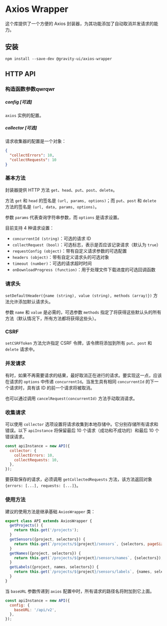 # Axios Wrapper

这个库提供了一个方便的 Axios 封装器，为其功能添加了自动取消并发请求的能力。

## 安装

```shell
npm install --save-dev @gravity-ui/axios-wrapper
```

## HTTP API

### 构造函数参数qwrqwr

##### config [可选]

`axios` 实例的配置。

##### collector [可选]

请求收集器的配置是一个对象：

```json
{
  "collectErrors": 10,
  "collectRequests": 10
}
```

### 基本方法

封装器提供 HTTP 方法 `get`、`head`、`put`、`post`、`delete`。

方法 `get` 和 `head` 的签名是 `(url, params, options)`；而 `put`、`post` 和 `delete` 方法的签名是 `(url, data, params, options)`。

参数 `params` 代表查询字符串参数，而 `options` 是请求设置。

目前支持 4 种请求设置：

- `concurrentId (string)`：可选的请求 ID
- `collectRequest (bool)`：可选标志，表示是否应该记录请求（默认为 `true`）
- `requestConfig (object)`：带有自定义请求参数的可选配置
- `headers (object)`：带有自定义请求头的可选对象
- `timeout (number)`：可选的请求超时时间
- `onDownloadProgress (function)`：用于处理文件下载进度的可选回调函数

### 请求头

`setDefaultHeader({name (string), value (string), methods (array)})` 方法允许添加默认请求头。

参数 `name` 和 `value` 是必需的，可选参数 `methods` 指定了将获得这些默认头的所有方法（默认情况下，所有方法都将获得这些头）。

### CSRF

`setCSRFToken` 方法允许指定 CSRF 令牌，该令牌将添加到所有 `put`、`post` 和 `delete` 请求中。

### 并发请求

有时，如果不再需要请求的结果，最好取消正在进行的请求。要实现这一点，应该在请求的 `options` 中传递 `concurrentId`。当发生具有相同 `concurrentId` 的下一个请求时，具有该 ID 的前一个请求将被取消。

也可以通过调用 `cancelRequest(concurrentId)` 方法手动取消请求。

### 收集请求

可以使用 `collector` 选项设置将请求收集到本地存储中。它分别存储所有请求和错误。以下 `apiInstance` 将保留最后 10 个请求（成功和不成功的）和最后 10 个错误请求。

```javascript
const apiInstance = new API({
  collector: {
    collectErrors: 10,
    collectRequests: 10,
  },
});
```

要获取保存的请求，必须调用 `getCollectedRequests` 方法，该方法返回对象 `{errors: [...], requests: [...]}`。

### 使用方法

建议的使用方法是继承基础 `AxiosWrapper` 类：

```javascript
export class API extends AxiosWrapper {
  getProjects() {
    return this.get('/projects');
  }
  getSensors({project, selectors}) {
    return this.get(`/projects/${project}/sensors`, {selectors, pageSize: 200});
  }
  getNames({project, selectors}) {
    return this.get(`/projects/${project}/sensors/names`, {selectors});
  }
  getLabels({project, names, selectors}) {
    return this.get(`/projects/${project}/sensors/labels`, {names, selectors});
  }
}
```

当 `baseURL` 参数传递到 `axios` 配置中时，所有请求的路径名将附加到它上面。

```javascript
const apiInstance = new API({
  config: {
    baseURL: '/api/v2',
  },
});
```
